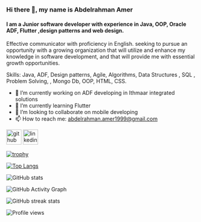 ### Hi there 👋, my name is Abdelrahman Amer
#### I am a Junior software developer with experience in Java, OOP, Oracle ADF, Flutter ,design patterns and web design.
Effective communicator with proficiency in English. seeking to pursue an opportunity with a growing organization that will utilize and enhance my knowledge in software development, and that will provide me with essential growth opportunities.

Skills: Java, ADF, Design patterns, Agile, Algorithms, Data Structures , SQL , Problem Solving, , Mongo Db, OOP, HTML, CSS.

- 🔭 I’m currently working on ADF developing in Ithmaar integrated solutions 
- 🌱 I’m currently learning Flutter 
- 👯 I’m looking to collaborate on mobile developing  
- 📫 How to reach me: abdelrahman.amer1999@gmail.com 


[<img src='https://cdn.jsdelivr.net/npm/simple-icons@3.0.1/icons/github.svg' alt='github' height='40'>](https://github.com/abdelrahman167565)  [<img src='https://cdn.jsdelivr.net/npm/simple-icons@3.0.1/icons/linkedin.svg' alt='linkedin' height='40'>](https://www.linkedin.com/in/https://www.linkedin.com/in/abdelrahman-khaled-amer-04b9b81a3//)  

[![trophy](https://github-profile-trophy.vercel.app/?username=abdelrahman167565)](https://github.com/ryo-ma/github-profile-trophy)

[![Top Langs](https://github-readme-stats.vercel.app/api/top-langs/?username=abdelrahman167565)](https://github.com/anuraghazra/github-readme-stats)

![GitHub stats](https://github-readme-stats.vercel.app/api?username=abdelrahman167565&show_icons=true)  

![GitHub Activity Graph](https://activity-graph.herokuapp.com/graph?username=abdelrahman167565)  

![GitHub streak stats](https://github-readme-streak-stats.herokuapp.com/?user=abdelrahman167565)  

![Profile views](https://gpvc.arturio.dev/abdelrahman167565)  
